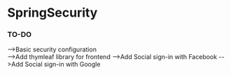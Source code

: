 # SpringSecurity

### TO-DO
-->Basic security configuration </br>
-->Add thymleaf library for frontend
-->Add Social sign-in with Facebook
-->Add Social sign-in with Google
